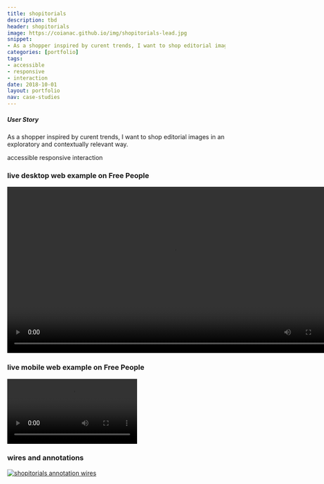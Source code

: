 ```yaml
---
title: shopitorials
description: tbd
header: shopitorials
image: https://coianac.github.io/img/shopitorials-lead.jpg
snippet:
- As a shopper inspired by curent trends, I want to shop editorial images in an exploratory and contextually relevant way.
categories: [portfolio]
tags: 
- accessible
- responsive
- interaction
date: 2018-10-01
layout: portfolio
nav: case-studies
---
```


<div class="w3-row block">
  <div class="w3-col w3-container m2">
  </div>
  <div class="w3-col w3-container m8">
	<h5>User Story</h5>
	<p>As a shopper inspired by curent trends, I want to shop editorial images in an exploratory and contextually relevant way.</p>
  </div>
  <div class="w3-col w3-container m2">
  </div>
</div>

<div class="w3-row"> 
  <div class="w3-col w3-container m2">
  </div>
    <div class="w3-col w3-container m8">
      <pill>accessible</pill>
      <pill>responsive</pill>
      <pill>interaction</pill>
    </div>
    <div class="w3-col w3-container m2">
    </div>
</div>

<div class="w3-row">
  <div class="w3-col w3-container m2">
  </div>
  <div class="w3-col w3-container m8">
    <h3>live desktop web example on Free People</h3>
  </div>
  <div class="w3-col w3-container m2">
  </div>
</div>

<div class="w3-row w3-center">
  <div class="w3-col w3-container m2">
  </div>
  <div class="w3-col w3-container m8">
    <video width="768" controls>
      <source src="https://coianac.github.io/img/shopitorials-desktop.mov" type="video/mp4">
    </video>
  </div>
  <div class="w3-col w3-container m2">
  </div>
</div>

<div class="w3-row">
  <div class="w3-col w3-container m2">
  </div>
  <div class="w3-col w3-container m8">
    <h3>live mobile web example on Free People</h3>
  </div>
  <div class="w3-col w3-container m2">
  </div>
</div>


<div class="w3-row w3-center">
  <div class="w3-col w3-container m2">
  </div>
  <div class="w3-col w3-container m8">
    <video width="300" controls>
      <source src="https://coianac.github.io/img/shopitorials-mobile.mov" type="video/mp4">
    </video>
  </div>
  <div class="w3-col w3-container m2">
  </div>
</div>

<div class="w3-row">
  <div class="w3-col w3-container m2">
  </div>
  <div class="w3-col w3-container m8">
  <h3>wires and annotations</h3>
  </div>
  <div class="w3-col w3-container m2">
  </div>
</div>
<a target="_blank" href="https://coianac.github.io/img/shopitorials-annotations.jpg">
    <img src="https://coianac.github.io/img/shopitorials-annotations.jpg" alt="shopitorials annotation wires" max-width="1440">
  </a>
      
